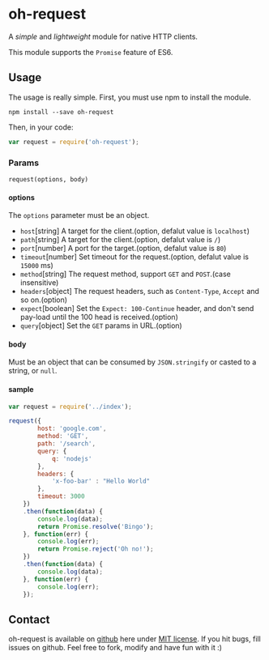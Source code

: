 oh-request
==============
A _simple_ and _lightweight_ module for native HTTP clients.

This module supports the `Promise` feature of ES6.

## Usage
The usage is really simple.
First, you must use npm to install the module.

```
npm install --save oh-request
```
Then, in your code:

```js
var request = require('oh-request');
```

### Params
`request(options, body)`

#### options
The `options` parameter must be an object.
* `host`[string] A target for the client.(option, defalut value is `localhost`)
* `path`[string] A target for the client.(option, defalut value is `/`)
* `port`[number] A port for the target.(option, defalut value is `80`)
* `timeout`[number] Set timeout for the request.(option, defalut value is `15000` ms)
* `method`[string] The request method, support `GET` and `POST`.(case insensitive)
* `headers`[object] The request headers, such as `Content-Type`, `Accept` and so on.(option)
* `expect`[boolean] Set the `Expect: 100-Continue` header, and don't send pay-load until the 100 head is received.(option)
* `query`[object] Set the `GET` params in URL.(option)

#### body
Must be an object that can be consumed by `JSON.stringify` or casted to a string, or `null`.

#### sample

```js
var request = require('../index');

request({
		host: 'google.com',
		method: 'GET',
		path: '/search',
		query: {
			q: 'nodejs'
		},
		headers: {
			'x-foo-bar' : "Hello World"
		},
		timeout: 3000
	})
	.then(function(data) {
		console.log(data);
		return Promise.resolve('Bingo');
	}, function(err) {
		console.log(err);
		return Promise.reject('Oh no!');
	})
	.then(function(data) {
		console.log(data);
	}, function(err) {
		console.log(err);
	});
```
## Contact
oh-request is available on [github](https://github.com/leolin1229/oh-request) here under [MIT license](https://github.com/leolin1229/oh-request/blob/master/LICENSE.txt). If you hit bugs, fill issues on github. Feel free to fork, modify and have fun with it :)